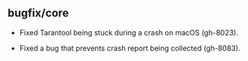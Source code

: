 ## bugfix/core

* Fixed Tarantool being stuck during a crash on macOS (gh-8023).

* Fixed a bug that prevents crash report being collected (gh-8083).
